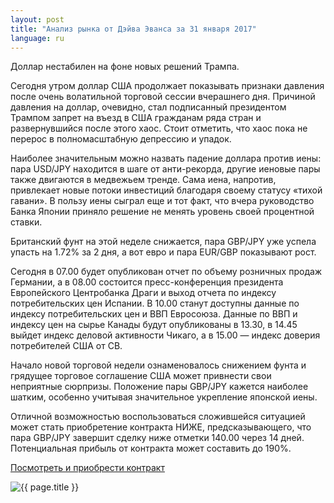 ```yaml
---
layout: post
title: "Анализ рынка от Дэйва Эванса за 31 января 2017"
language: ru
---
```

Доллар нестабилен на фоне новых решений Трампа.

Сегодня утром доллар США продолжает показывать признаки давления после очень волатильной торговой сессии вчерашнего дня. Причиной давления на доллар, очевидно, стал подписанный президентом Трампом запрет на въезд в США гражданам ряда стран и развернувшийся после этого хаос. Стоит отметить, что хаос пока не перерос в полномасштабную депрессию и упадок.

Наиболее значительным можно назвать падение доллара против иены: пара USD/JPY находится в шаге от анти-рекорда, другие иеновые пары также двигаются в медвежьем тренде. Сама иена, напротив, привлекает новые потоки инвестиций благодаря своему статусу «тихой гавани». В пользу иены сыграл еще и тот факт, что вчера руководство Банка Японии приняло решение не менять уровень своей процентной ставки.

Британский фунт на этой неделе снижается, пара GBP/JPY уже успела упасть на 1.72% за 2 дня, а вот евро и пара EUR/GBP показывают рост.

Сегодня в 07.00 будет опубликован отчет по объему розничных продаж Германии, а в 08.00 состоится пресс-конференция президента Европейского Центробанка Драги и выход отчета по индексу потребительских цен Испании. В 10.00 станут доступны данные по индексу потребительских цен и ВВП Евросоюза. Данные по ВВП и индексу цен на сырье Канады будут опубликованы в 13.30, в 14.45 выйдет индекс деловой активности Чикаго, а в 15.00 — индекс доверия потребителей США от СВ.

Начало новой торговой недели ознаменовалось снижением фунта и грядущее торговое соглашение США может привнести свои неприятные сюрпризы. Положение пары GBP/JPY кажется наиболее шатким, особенно учитывая значительное укрепление японской иены.

Отличной возможностью воспользоваться сложившейся ситуацией может стать приобретение контракта НИЖЕ, предсказывающего, что пара GBP/JPY завершит сделку ниже отметки 140.00 через 14 дней. Потенциальная прибыль от контракта может составить до 190%.

<a href="http://record.binary.com/_bivVDfg8lHux76XffYA0JmNd7ZgqdRLk/1/?market=forex&amp;underlying=frxGBPJPY&amp;formname=higherlower&amp;duration_amount=14&amp;duration_units=d&amp;amount=10&amp;amount_type=payout&amp;expiry_type=duration&amp;barrier=140&amp;s=1&amp;t=VQeuyKJNN3jIq0yo9sx89J0co5lt24DG" target="_blank">Посмотреть и приобрести контракт</a>

<img class="post-image" src="{{ site.url }}/images/Daily-Review_January-31-2017_RU.png" alt="{{ page.title }}">